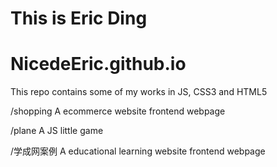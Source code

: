 # This is Eric Ding
# NicedeEric.github.io

This repo contains some of my works in JS, CSS3 and HTML5

/shopping
A ecommerce website frontend webpage

/plane
A JS little game

/学成网案例
A educational learning website frontend webpage
